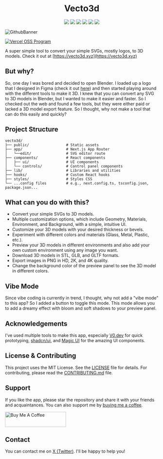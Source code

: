 <h1 align="center">Vecto3d</h1>

<p align="center">

<img src ="https://img.shields.io/badge/Next.js-000000.svg?style=for-the-badge&logo=nextdotjs&logoColor=white">
<img src ="https://img.shields.io/badge/Three.js-000000.svg?style=for-the-badge&logo=threedotjs&logoColor=white">
<img src ="https://img.shields.io/badge/v0-000000.svg?style=for-the-badge&logo=v0&logoColor=white">
<img src ="https://img.shields.io/badge/shadcn/ui-000000.svg?style=for-the-badge&logo=shadcn/ui&logoColor=white">
<img src ="https://img.shields.io/badge/TailwindCSS-000000.svg?style=for-the-badge&logo=TailwindCSS&logoColor=white">
<img src ="https://img.shields.io/badge/Vercel-000000.svg?style=for-the-badge&logo=Vercel&logoColor=white">

</p>


![GithubBanner](./app/opengraph-image.png)

<a href="https://vercel.com/oss">
  <img alt="Vercel OSS Program" src="https://vercel.com/oss/program-badge.svg" />
</a>

<br/>

A super simple tool to convert your simple SVGs, mostly logos, to 3D models.
Check it out at [https://vecto3d.xyz](https://vecto3d.xyz)

## But why?

So, one day I was bored and decided to open Blender. I loaded up a logo that I designed in Figma (check it out [here](https://x.com/blakssh/status/1895902171788689741)) and then started playing around with the different tools to make it 3D. I knew that you can convert any SVG to 3D models in Blender, but I wanted to make it easier and faster. So I checked out the web and found a few tools, but they were either paid or lacked a 3D model export feature. So I thought, why not make a tool that can do this easily and quickly?

## Project Structure

```
vecto3d/
├── public/                 # Static assets
├── app/                    # Next.js App Router
│   └──edit/                # SVG editor route
├── components/             # React components
│   ├── ui/                 # UI components
│   └── controls/           # Control panel components
├── lib/                    # Libraries and utilities
├── hooks/                  # Custom React hooks
├── styles/                 # Styles CSS
└── ...config files         # e.g., next.config.ts, tsconfig.json, package.json...
```

## What can you do with this?

- Convert your simple SVGs to 3D models.
- Multiple customization options, which include Geometry, Materials, Environment, and Background, with a simple, intuitive UI.
- Customize your 3D models with your desired thickness or bevels.
- Experiment with different colors and materials (Glass, Metal, Plastic, etc.).
- Preview your 3D models in different environments and also add your own custom environment using any image you want.
- Download 3D models in STL, GLB, and GLTF formats.
- Export images in PNG in HD, 2K, and 4K quality.
- Change the background color of the preview panel to see the 3D model in different colors.

## Vibe Mode

Since vibe coding is currently in trend, I thought, why not add a "vibe mode" to this app? So I added a button to toggle this mode. This mode allows you to add a dreamy effect with bloom and soft shadows to your preview panel.

## Acknowledgements

I've used multiple tools to make this app, especially [V0.dev](https://v0.dev) for quick prototyping, [shadcn/ui](https://ui.shadcn.com), and [Magic UI](https://magicui.design/) for the amazing UI components.

## License & Contributing

This project uses the MIT License. See the [LICENSE](LICENSE) file for details. For contributing, please read the [CONTRIBUTING.md](CONTRIBUTING.md) file.

## Support

If you like the app, please star the repository and share it with your friends and acquaintances. You can also support me by [buying me a coffee](https://www.buymeacoffee.com/lakshaybhushan).

<a href="https://www.buymeacoffee.com/lakshaybhushan" target="_blank"><img src="https://cdn.buymeacoffee.com/buttons/v2/default-yellow.png" alt="Buy Me A Coffee" height="50" width="200"></a>

## Contact

You can contact me on [X (Twitter)](https://x.com/blakssh). I'll be happy to help you!
